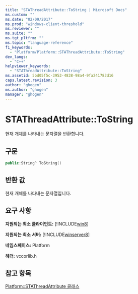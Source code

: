 ```yaml
---
title: "STAThreadAttribute::ToString | Microsoft Docs"
ms.custom: ""
ms.date: "02/09/2017"
ms.prod: "windows-client-threshold"
ms.reviewer: ""
ms.suite: ""
ms.tgt_pltfrm: ""
ms.topic: "language-reference"
f1_keywords: 
  - "Platform/Platform::STAThreadAttribute::ToString"
dev_langs: 
  - "C++"
helpviewer_keywords: 
  - "STAThreadAttribute::ToString"
ms.assetid: 5bd05f5c-3953-4838-98a4-9fa241783d16
caps.latest.revision: 3
author: "ghogen"
ms.author: "ghogen"
manager: "ghogen"
---
```

# STAThreadAttribute::ToString
현재 개체를 나타내는 문자열을 반환합니다.  
  
## 구문  
  
```cpp  
public:String^ ToString()  
```  
  
## 반환 값  
 현재 개체를 나타내는 문자열입니다.  
  
## 요구 사항  
 **지원되는 최소 클라이언트:** [!INCLUDE[win8](../cppcx/includes/win8-md.md)]  
  
 **지원되는 최소 서버:** [!INCLUDE[winserver8](../cppcx/includes/winserver8-md.md)]  
  
 **네임스페이스:** Platform  
  
 **헤더:** vccorlib.h  
  
## 참고 항목  
 [Platform::STAThreadAttribute 클래스](../cppcx/platform-stathreadattribute-class.md)